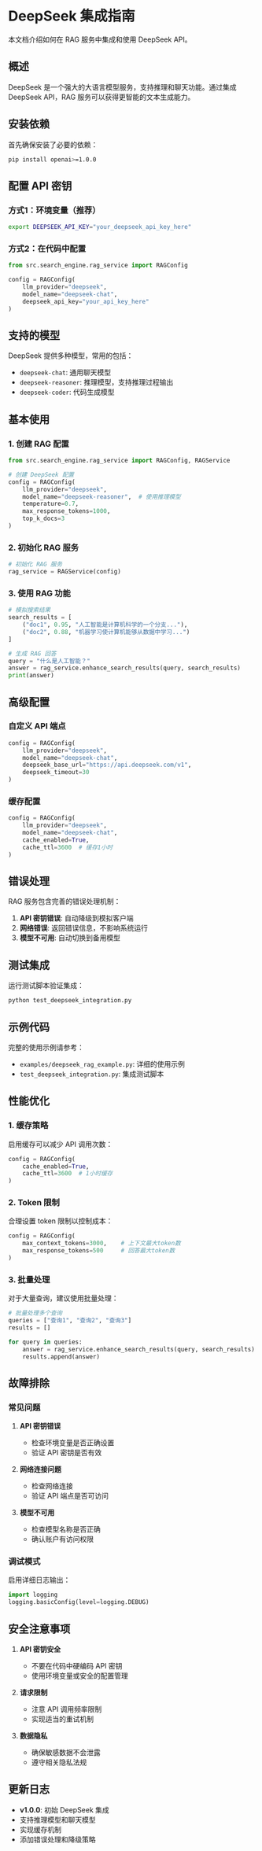 # DeepSeek 集成指南

本文档介绍如何在 RAG 服务中集成和使用 DeepSeek API。

## 概述

DeepSeek 是一个强大的大语言模型服务，支持推理和聊天功能。通过集成 DeepSeek API，RAG 服务可以获得更智能的文本生成能力。

## 安装依赖

首先确保安装了必要的依赖：

```bash
pip install openai>=1.0.0
```

## 配置 API 密钥

### 方式1：环境变量（推荐）

```bash
export DEEPSEEK_API_KEY="your_deepseek_api_key_here"
```

### 方式2：在代码中配置

```python
from src.search_engine.rag_service import RAGConfig

config = RAGConfig(
    llm_provider="deepseek",
    model_name="deepseek-chat",
    deepseek_api_key="your_api_key_here"
)
```

## 支持的模型

DeepSeek 提供多种模型，常用的包括：

- `deepseek-chat`: 通用聊天模型
- `deepseek-reasoner`: 推理模型，支持推理过程输出
- `deepseek-coder`: 代码生成模型

## 基本使用

### 1. 创建 RAG 配置

```python
from src.search_engine.rag_service import RAGConfig, RAGService

# 创建 DeepSeek 配置
config = RAGConfig(
    llm_provider="deepseek",
    model_name="deepseek-reasoner",  # 使用推理模型
    temperature=0.7,
    max_response_tokens=1000,
    top_k_docs=3
)
```

### 2. 初始化 RAG 服务

```python
# 初始化 RAG 服务
rag_service = RAGService(config)
```

### 3. 使用 RAG 功能

```python
# 模拟搜索结果
search_results = [
    ("doc1", 0.95, "人工智能是计算机科学的一个分支..."),
    ("doc2", 0.88, "机器学习使计算机能够从数据中学习...")
]

# 生成 RAG 回答
query = "什么是人工智能？"
answer = rag_service.enhance_search_results(query, search_results)
print(answer)
```

## 高级配置

### 自定义 API 端点

```python
config = RAGConfig(
    llm_provider="deepseek",
    model_name="deepseek-chat",
    deepseek_base_url="https://api.deepseek.com/v1",
    deepseek_timeout=30
)
```

### 缓存配置

```python
config = RAGConfig(
    llm_provider="deepseek",
    model_name="deepseek-chat",
    cache_enabled=True,
    cache_ttl=3600  # 缓存1小时
)
```

## 错误处理

RAG 服务包含完善的错误处理机制：

1. **API 密钥错误**: 自动降级到模拟客户端
2. **网络错误**: 返回错误信息，不影响系统运行
3. **模型不可用**: 自动切换到备用模型

## 测试集成

运行测试脚本验证集成：

```bash
python test_deepseek_integration.py
```

## 示例代码

完整的使用示例请参考：

- `examples/deepseek_rag_example.py`: 详细的使用示例
- `test_deepseek_integration.py`: 集成测试脚本

## 性能优化

### 1. 缓存策略

启用缓存可以减少 API 调用次数：

```python
config = RAGConfig(
    cache_enabled=True,
    cache_ttl=3600  # 1小时缓存
)
```

### 2. Token 限制

合理设置 token 限制以控制成本：

```python
config = RAGConfig(
    max_context_tokens=3000,    # 上下文最大token数
    max_response_tokens=500     # 回答最大token数
)
```

### 3. 批量处理

对于大量查询，建议使用批量处理：

```python
# 批量处理多个查询
queries = ["查询1", "查询2", "查询3"]
results = []

for query in queries:
    answer = rag_service.enhance_search_results(query, search_results)
    results.append(answer)
```

## 故障排除

### 常见问题

1. **API 密钥错误**
   - 检查环境变量是否正确设置
   - 验证 API 密钥是否有效

2. **网络连接问题**
   - 检查网络连接
   - 验证 API 端点是否可访问

3. **模型不可用**
   - 检查模型名称是否正确
   - 确认账户有访问权限

### 调试模式

启用详细日志输出：

```python
import logging
logging.basicConfig(level=logging.DEBUG)
```

## 安全注意事项

1. **API 密钥安全**
   - 不要在代码中硬编码 API 密钥
   - 使用环境变量或安全的配置管理

2. **请求限制**
   - 注意 API 调用频率限制
   - 实现适当的重试机制

3. **数据隐私**
   - 确保敏感数据不会泄露
   - 遵守相关隐私法规

## 更新日志

- **v1.0.0**: 初始 DeepSeek 集成
- 支持推理模型和聊天模型
- 实现缓存机制
- 添加错误处理和降级策略 
